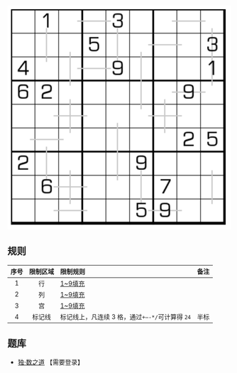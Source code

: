 ![](../../../../../images/sudoku/算24数独.png)

## 规则
| 序号 | 限制区域 | 限制规则 | 备注 |
| :---: | :---: | :--- | :---: |
| 1 | 行 | [1~9填充] | |
| 2 | 列 | [1~9填充] | |
| 3 | 宫 | [1~9填充] | |
| 4 | 标记线 | 标记线上，凡连续 3 格，通过`+—-*/`可计算得 `24` | 半标 |

## 题库
- [独·数之道](http://www.sudokufans.org.cn/lx/game.index.php?type=z24) 【需要登录】

[1~9填充]: ../../../../../../rules.md#1~9填充